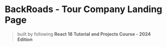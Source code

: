 # BackRoads - Tour Company Landing Page

> built by following **React 18 Tutorial and Projects Course - 2024 Edition**
